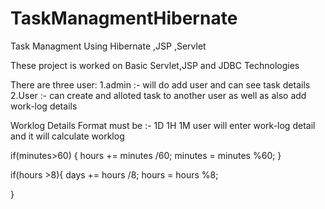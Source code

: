# TaskManagmentHibernate
Task Managment Using Hibernate ,JSP ,Servlet 

These project is worked on Basic Servlet,JSP and JDBC Technologies

There are three user:
1.admin :- will do add user and can see task details
2.User :- can create and alloted task to another user as well as also add work-log details

Worklog Details Format must be :- 1D 1H 1M
user will enter work-log detail and it will calculate worklog


if(minutes>60)
{
	hours += minutes /60;
	minutes = minutes %60;
}

if(hours >8){
	days += hours /8;
	hours = hours %8;

}